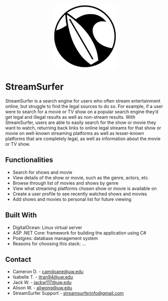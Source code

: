 <p align="center">
    <img src="logo.png" alt="Streamsurfer logo" width="200px" style="margin-left:auto; margin-right:auto;">
</p>

# StreamSurfer
StreamSurfer is a search engine for users who often stream entertainment online, but struggle to find the legal sources to do so. For example, if a user were to search for a movie or TV show on a popular search engine they’d get legal and illegal results as well as non-stream results. With StreamSurfer, users are able to easily search for the show or movie they want to watch, returning back links to online legal streams for that show or movie on well-known streaming platforms as well as lesser-known platforms that are completely legal, as well as information about the movie or TV show.

## Functionalities
* Search for shows and movie  
* View details of the show or movie, such as the genre, actors, etc.  
* Browse through list of movies and shows by genre  
* View what streaming platforms chosen show or movie is available on  
* Create a user profile to see recently watched shows and movies  
* Add shows and movies to personal list for future viewing  

## Built With
* DigitalOcean: Linux virtual server  
* ASP .NET Core: framework for building the application using C#    
* Postgres: database management system
* Reasons for choosing this stack: ...

## Contact
* Cameron D. - camdoane@uw.edu
* Isabelle T. - itran94@uw.edu
* Jack W. - jackw117@uw.edu
* Alison W. - aliwong@uw.edu
* StreamSurfer Support - streamsurferinfo@gmail.com
